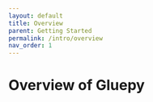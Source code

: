 ```yaml
---
layout: default
title: Overview
parent: Getting Started
permalink: /intro/overview
nav_order: 1
---
```


# Overview of Gluepy

